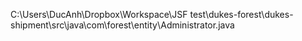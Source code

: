 C:\Users\DucAnh\Dropbox\Workspace\JSF test\dukes-forest\dukes-shipment\src\java\com\forest\entity\Administrator.java
